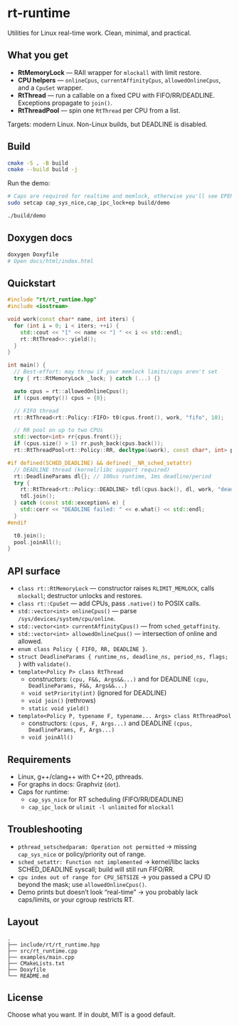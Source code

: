 # rt-runtime

Utilities for Linux real-time work. Clean, minimal, and practical.

## What you get

- **RtMemoryLock** — RAII wrapper for `mlockall` with limit restore.
- **CPU helpers** — `onlineCpus`, `currentAffinityCpus`, `allowedOnlineCpus`, and a `CpuSet` wrapper.
- **RtThread** — run a callable on a fixed CPU with FIFO/RR/DEADLINE. Exceptions propagate to `join()`.
- **RtThreadPool** — spin one `RtThread` per CPU from a list.

Targets: modern Linux. Non-Linux builds, but DEADLINE is disabled.

## Build

```bash
cmake -S . -B build
cmake --build build -j
```

Run the demo:

```bash
# Caps are required for realtime and memlock, otherwise you'll see EPERM
sudo setcap cap_sys_nice,cap_ipc_lock+ep build/demo

./build/demo
```

## Doxygen docs

```bash
doxygen Doxyfile
# Open docs/html/index.html
```

## Quickstart

```cpp
#include "rt/rt_runtime.hpp"
#include <iostream>

void work(const char* name, int iters) {
  for (int i = 0; i < iters; ++i) {
    std::cout << "[" << name << "] " << i << std::endl;
    rt::RtThread<>::yield();
  }
}

int main() {
  // Best-effort: may throw if your memlock limits/caps aren't set
  try { rt::RtMemoryLock _lock; } catch (...) {}

  auto cpus = rt::allowedOnlineCpus();
  if (cpus.empty()) cpus = {0};

  // FIFO thread
  rt::RtThread<rt::Policy::FIFO> t0(cpus.front(), work, "fifo", 10);

  // RR pool on up to two CPUs
  std::vector<int> rr{cpus.front()};
  if (cpus.size() > 1) rr.push_back(cpus.back());
  rt::RtThreadPool<rt::Policy::RR, decltype(&work), const char*, int> pool(rr, &work, "rr", 6);

#if defined(SCHED_DEADLINE) && defined(__NR_sched_setattr)
  // DEADLINE thread (kernel/libc support required)
  rt::DeadlineParams dl{}; // 100us runtime, 1ms deadline/period
  try {
    rt::RtThread<rt::Policy::DEADLINE> tdl(cpus.back(), dl, work, "deadline", 8);
    tdl.join();
  } catch (const std::exception& e) {
    std::cerr << "DEADLINE failed: " << e.what() << std::endl;
  }
#endif

  t0.join();
  pool.joinAll();
}
```

## API surface

- `class rt::RtMemoryLock` — constructor raises `RLIMIT_MEMLOCK`, calls `mlockall`; destructor unlocks and restores.
- `class rt::CpuSet` — add CPUs, pass `.native()` to POSIX calls.
- `std::vector<int> onlineCpus()` — parse `/sys/devices/system/cpu/online`.
- `std::vector<int> currentAffinityCpus()` — from `sched_getaffinity`.
- `std::vector<int> allowedOnlineCpus()` — intersection of online and allowed.
- `enum class Policy { FIFO, RR, DEADLINE }`.
- `struct DeadlineParams { runtime_ns, deadline_ns, period_ns, flags; }` with `validate()`.
- `template<Policy P> class RtThread`
  - constructors: `(cpu, F&&, Args&&...)` and for DEADLINE `(cpu, DeadlineParams, F&&, Args&&...)`
  - `void setPriority(int)` (ignored for DEADLINE)
  - `void join()` (rethrows)
  - `static void yield()`
- `template<Policy P, typename F, typename... Args> class RtThreadPool`
  - constructors: `(cpus, F, Args...)` and DEADLINE `(cpus, DeadlineParams, F, Args...)`
  - `void joinAll()`

## Requirements

- Linux, g++/clang++ with C++20, pthreads.
- For graphs in docs: Graphviz (`dot`).
- Caps for runtime:
  - `cap_sys_nice` for RT scheduling (FIFO/RR/DEADLINE)
  - `cap_ipc_lock` or `ulimit -l unlimited` for `mlockall`

## Troubleshooting

- `pthread_setschedparam: Operation not permitted` → missing `cap_sys_nice` or policy/priority out of range.
- `sched_setattr: Function not implemented` → kernel/libc lacks SCHED_DEADLINE syscall; build will still run FIFO/RR.
- `cpu index out of range for CPU_SETSIZE` → you passed a CPU ID beyond the mask; use `allowedOnlineCpus()`.
- Demo prints but doesn’t look “real-time” → you probably lack caps/limits, or your cgroup restricts RT.

## Layout

```
.
├── include/rt/rt_runtime.hpp
├── src/rt_runtime.cpp
├── examples/main.cpp
├── CMakeLists.txt
├── Doxyfile
└── README.md
```

## License

Choose what you want. If in doubt, MIT is a good default.
